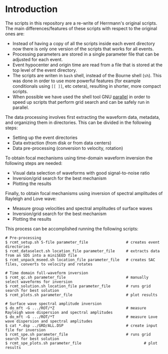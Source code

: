 # Introduction

The scripts in this repository are a re-write of Herrmann's original scripts.
The main differences/features of these scripts with respect to the original
ones are:

- Instead of having a copy of all the scripts inside each event directory
  now there is only one version of the scripts that works for all events.
- Processing parameters are stored in a single parameter file that can be
  adjusted for each event.
- Event hypocenter and origin time are read from a file that is
  stored at the top level of the event directory.
- The scripts are writen in `bash` shell, instead of the Bourne shell (`sh`).
  This was done in order to use more powerful features (for example conditionals
  using `[[ ]]`, etc cetera), resulting in shorter, more compact scripts.
- When possible we have used the shell tool GNU [parallel](https://www.gnu.org/software/parallel/)
  in order to speed up scripts that perform grid search and can be safely
  run in parallel.

The data processing involves first extracting the waveform data, metadata,
and organizing them in directories. This can be divided in the following steps:

- Setting up the event directories
- Data extraction (from disk or from data centers)
- Data pre-processing (conversion to velocity, rotation)

To obtain focal mechanisms using time-domain waveform inversion the following steps
are needed:

- Visual data selection of waveforms with good signal-to-noise ratio
- Inversion/grid search for the best mechanism
- Plotting the results

Finally, to obtain focal mechanisms using inversion of spectral amplitudes of Rayleigh and Love
wave:

- Measure group velocities and spectral amplitudes of surface waves
- Inversion/grid search for the best mechanism
- Plotting the results

This process can be accomplished running the following scripts:

```
# Pre-processing
$ rcmt_setup.sh S-file parameter_file                 # creates event directories
$ rcmt_dataselect.sh location_file parameter_file     # extracts data from an SDS into a miniSEED file
$ rcmt_unpack_mseed.sh location_file parameter_file   # creates SAC files, converts to velocity and rotates

# Time domain full-waveform inversion
$ rcmt_qc.sh parameter_file                           # manually select waveforms for inversion
$ rcmt_solution.sh location_file parameter_file       # runs grid search for best solution
$ rcmt_plots.sh parameter_file                        # plot results

# Surface wave spectral amplitude inversion
$ do_mft -G .../ROT/*Z                                # measure Rayleigh wave dispersion and spectral amplitudes
$ do_mft -G .../ROT/*T                                # measure Love wave dispersion and spectral amplitudes
$ cat *.dsp ../GRD/ALL.DSP                            # create input file for inversion
$ rcmt_spe.sh parameter_file                          # runs grid search for best solution
$ rcmt_spe_plots.sh parameter_file                            # plot results

```


